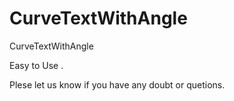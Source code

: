 # CurveTextWithAngle
CurveTextWithAngle

Easy to Use .

Plese let us know if you have any doubt or quetions.

